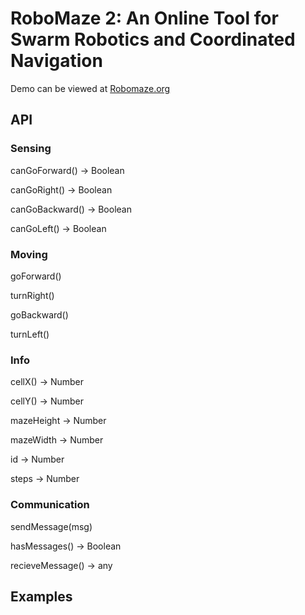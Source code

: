 # RoboMaze 2: An Online Tool for Swarm Robotics and Coordinated Navigation

Demo can be viewed at [Robomaze.org](https://robomaze.org/sandbox)

## API

### Sensing
canGoForward() -> Boolean

canGoRight() -> Boolean

canGoBackward() -> Boolean

canGoLeft() -> Boolean

### Moving
goForward()

turnRight()

goBackward()

turnLeft()

### Info
cellX() -> Number

cellY() -> Number

mazeHeight -> Number

mazeWidth -> Number

id -> Number

steps -> Number

### Communication
sendMessage(msg)

hasMessages() -> Boolean

recieveMessage() -> any

## Examples
